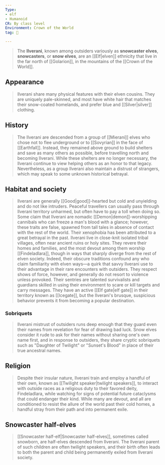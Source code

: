 ```yaml
---
Type:
- elf
- Humanoid
CR: By class level
Environment: Crown of the World
tag: 👹

---
```


> The **Ilverani**, known among outsiders variously as **snowcaster elves**, **snowcasters**, or **snow elves**, are an [[Elf|elven]] ethnicity that live in the far north of [[Golarion]], in the mountains of the [[Crown of the World]].



## Appearance

> Ilverani share many physical features with their elven cousins. They are uniquely pale-skinned, and most have white hair that matches their snow-coated homelands, and prefer blue and [[Silver|silver]] clothing.


## History

> The Ilverani are descended from a group of [[Mierani]] elves who chose not to flee underground or to [[Sovyrian]] in the face of [[Earthfall]]. Instead, they remained above ground to build shelters and save as many others as possible, before travelling north and becoming Ilverani. While these shelters are no longer necessary, the Ilverani continue to view helping others as an honor to that legacy. Nevertheless, as a group Ilverani also maintain a distrust of strangers, which may speak to some unknown historical betrayal.


## Habitat and society

> Ilverani are generally [[Good|good]]-hearted but cold and unyielding and do not like intruders. Peaceful travellers can usually pass through Ilverani territory unharmed, but often have to pay a toll when doing so. Some claim that Ilverani are nomadic [[Demon|demon]]-worshipping cannibals who can freeze a man's blood with a glance; however, these traits are false, spawned from tall tales in absence of contact with the rest of the world. Their xenophobia has been attributed to a great betrayal in the past.
> Ilverani live in close-knit isolated tribal villages, often near ancient ruins or holy sites. They revere their homes and families, and the most devout among them worship [[Findeladlara]], though in ways that sharply diverge from the rest of elven society. Indeed, their obscure traditions confound any who claim familiarity with elven ways—a quirk that savvy Ilverani use to their advantage in their rare encounters with outsiders.
> They respect shows of force, however, and generally do not resort to violence unless provoked. Their sentries are talented survivalists and guardians skilled in using their environment to scare or kill targets and carry messages. They have an active [[Elf gate|elf gate]] in their territory known as [[Icegate]], but the Ilverani's brusque, suspicious behavior prevents it from becoming a popular destination.


### Sobriquets

> Ilverani mistrust of outsiders runs deep enough that they guard even their names from revelation for fear of drawing bad luck. Snow elves consider it rude to ask for their names without sharing one's own name first, and in response to outsiders, they share cryptic sobriquets such as "Daughter of Twilight" or "Sunset's Blood" in place of their true ancestral names.


## Religion

> Despite their insular nature, Ilverani train and employ a handful of their own, known as [[Twilight speaker|twilight speakers]], to interact with outside races as a religious duty to their favored deity, Findeladlara, while watching for signs of potential future cataclysms that could endanger their kind. While many are devout, and all are conditioned to resist the allure of the world past their cold homes, a handful stray from their path and into permanent exile.


## Snowcaster half-elves

> [[Snowcaster half-elf|Snowcaster half-elves]], sometimes called snowborn, are half-elves descended from Ilverani. The Ilverani parent of such children are often twilight speakers, and their birth often leads to both the parent and child being permanently exiled from Ilverani society.








